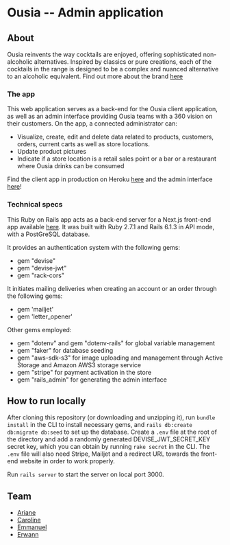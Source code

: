 # Ousia -- Admin application

## About

Ousia reinvents the way cocktails are enjoyed, offering sophisticated non-alcoholic alternatives. Inspired by classics or pure creations, each of the cocktails in the range is designed to be a complex and nuanced alternative to an alcoholic equivalent. Find out more about the brand [here](https://www.facebook.com/ousiadrinks/)

### The app

This web application serves as a back-end for the Ousia client application, as well as an admin interface providing Ousia teams with a 360 vision on their customers.
On the app, a connected administrator can:
* Visualize, create, edit and delete data related to products, customers, orders, current carts as well as store locations.
* Update product pictures
* Indicate if a store location is a retail sales point or a bar or a restaurant where Ousia drinks can be consumed

Find the client app in production on Heroku [here](https://ousia-front.herokuapp.com/) and the admin interface [here](https://ousia-back.herokuapp.com/)!

### Technical specs

This Ruby on Rails app acts as a back-end server for a Next.js front-end app available [here](https://github.com/EmmanuelQuere/Ousia-front/). It was built with Ruby 2.7.1 and Rails 6.1.3 in API mode, with a PostGreSQL database.

It provides an authentication system with the following gems:
* gem "devise"
* gem "devise-jwt"
* gem "rack-cors"

It initiates mailing deliveries when creating an account or an order through the following gems:
* gem 'mailjet'
* gem 'letter_opener'

Other gems employed:
* gem "dotenv" and gem "dotenv-rails" for global variable management
* gem "faker" for database seeding
* gem "aws-sdk-s3" for image uploading and management through Active Storage and Amazon AWS3 storage service
* gem "stripe" for payment activation in the store
* gem "rails_admin" for generating the admin interface

## How to run locally

After cloning this repository (or downloading and unzipping it), run `bundle install` in the CLI to install necessary gems, and `rails db:create db:migrate db:seed` to set up the database. Create a `.env` file at the root of the directory and add a randomly generated DEVISE_JWT_SECRET_KEY secret key, which you can obtain by running `rake secret` in the CLI. The `.env` file will also need Stripe, Mailjet and a redirect URL towards the front-end website in order to work properly.

Run `rails server` to start the server on local port 3000.

## Team

* [Ariane](https://github.com/arejl)
* [Caroline](https://github.com/Caro407)
* [Emmanuel](https://github.com/EmmanuelQuere)
* [Erwann](https://github.com/erwannlenoach)
